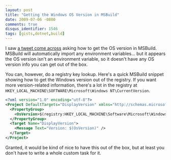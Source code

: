 ```yaml
---
layout: post
title: "Getting the Windows OS Version in MSBuild"
date: 2009-07-06 -0800
comments: true
disqus_identifier: 1546
tags: [gists,dotnet,build]
---
```

I saw [a tweet come across](http://twitter.com/chadmyers/status/2502153625) asking how to get the OS version in MSBuild. MSBuild will automatically import any environment variables... but it appears the OS version isn't an environment variable, so it doesn't have any OS version info you can get out of the box.

You can, however, do a registry key lookup. Here's a quick MSBuild snippet showing how to get the Windows version out of the registry. If you want more version-related information, there's a lot in the registry at `HKEY_LOCAL_MACHINE\SOFTWARE\Microsoft\Windows NT\CurrentVersion`.

```xml
<?xml version="1.0" encoding="utf-8"?>
<Project DefaultTargets="DisplayVersion" xmlns="http://schemas.microsoft.com/developer/msbuild/2003">
  <PropertyGroup>
    <OsVersion>$(registry:HKEY_LOCAL_MACHINE\Software\Microsoft\Windows NT\CurrentVersion@CurrentVersion).$(registry:HKEY_LOCAL_MACHINE\Software\Microsoft\Windows NT\CurrentVersion@CurrentBuildNumber)</OsVersion>
  </PropertyGroup>
  <Target Name="DisplayVersion">
    <Message Text="Version: $(OsVersion)" />
  </Target>
</Project>
```

Granted, it would be kind of nice to have this out of the box, but at
least you don't have to write a whole custom task for it.
